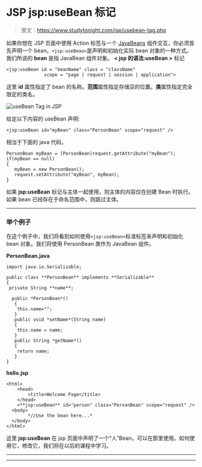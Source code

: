 # JSP jsp:useBean 标记

> 原文：<https://www.studytonight.com/jsp/usebean-tag.php>

如果你想在 JSP 页面中使用 Action 标签与一个 [JavaBeans](javabeans-component.php) 组件交互，你必须首先声明一个 bean。`<jsp:useBean>`是声明和初始化实际 bean 对象的一种方式。我们所说的 **bean** 是指 JavaBean 组件对象。 **< jsp 的语法:useBean >** 标记

```
<jsp:useBean id = "beanName" class = "className" 
              scope = "page | request | session | application"> 
```

这里 **id** 属性指定了 bean 的名称。**范围**属性指定存储豆的位置。**类**属性指定完全限定的类名。

![useBean Tag in JSP](../Images/0f93d3053a6c87b1fda7733caf8f5c27.png)

给定以下内容的 useBean 声明:

```
<jsp:useBean id="myBean" class="PersonBean" scope="request" /> 
```

相当于下面的 java 代码，

```
PersonBean myBean = (PersonBean)request.getAttribute("myBean");
if(myBean == null)
{
   myBean = new PersonBean();
   request.setAttribute("myBean", myBean);
} 
```

如果 **jsp:useBean** 标记与主体一起使用，则主体的内容仅在创建 Bean 时执行。如果 bean 已经存在于命名范围中，则跳过主体。

* * *

### 举个例子

在这个例子中，我们将看到如何使用`<jsp:useBean>`标准标签来声明和初始化 bean 对象。我们将使用 PersonBean 类作为 JavaBean 组件。

**PersonBean.java**

```
import java.io.Serializable;

public class **PersonBean** implements **Serializable**
{
 private String **name**;

  public *PersonBean*()
   {
    this.name="";
   }
   public void *setName*(String name)
   {
    this.name = name;
   }
   public String *getName*()
   {
    return name;
   }
} 
```

**hello.jsp**

```
<html>
    <head>
        <title>Welcome Page</title>
    </head>
    <**jsp:useBean** id="person" class="PersonBean" scope="request" />
  <body>
        *//Use the bean here...*  
  </body>
</html> 
```

这里 **jsp:useBean** 在 jsp 页面中声明了一个“人”Bean，可以在那里使用。如何使用它，修改它，我们将在以后的课程中学习。

* * *

* * *